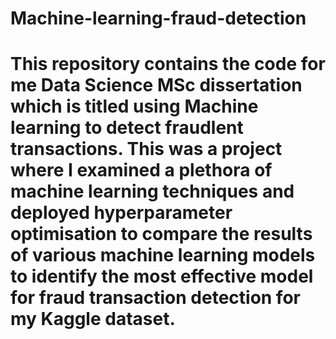 # Machine-learning-fraud-detection

# This repository contains the code for me Data Science MSc dissertation which is titled using Machine learning to detect fraudlent transactions. This was a project where I examined a plethora of machine learning techniques and deployed hyperparameter optimisation to compare the results of various machine learning models to identify the most effective model for fraud transaction detection for my Kaggle dataset. 

